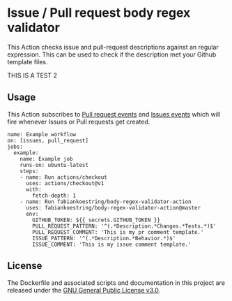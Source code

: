 # Issue / Pull request body regex validator
This Action checks issue and pull-request descriptions against an regular expression. This can be used to check if the description met your Github template files.

THIS IS A TEST 2

## Usage
This Action subscribes to [Pull request events](https://developer.github.com/v3/activity/events/types/#pullrequestevent) and [Issues events](https://developer.github.com/v3/activity/events/types/#issuesevent) which will fire whenever Issues or Pull requests get created.

```workflow
name: Example workflow
on: [issues, pull_request]
jobs:
  example:
    name: Example job
    runs-on: ubuntu-latest
    steps:
    - name: Run actions/checkout 
      uses: actions/checkout@v1
      with:
        fetch-depth: 1
    - name: Run fabiankoestring/body-regex-validator-action
      uses: fabiankoestring/body-regex-validator-action@master
      env:
        GITHUB_TOKEN: ${{ secrets.GITHUB_TOKEN }}
        PULL_REQUEST_PATTERN: '^(.*Description.*Changes.*Tests.*)$'
        PULL_REQUEST_COMMENT: 'This is my pr comment template.'
        ISSUE_PATTERN: '^(.*Description.*Behavior.*)$'
        ISSUE_COMMENT: 'This is my issue comment template.'
```

## License
The Dockerfile and associated scripts and documentation in this project are released under the [GNU General Public License v3.0](LICENSE).
